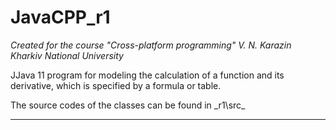 # JavaCPP_r1
_Created for the course "Cross-platform programming" V. N. Karazin Kharkiv National University_

JJava 11 program for modeling the calculation of a function and its derivative, which is specified by a formula or table.

The source codes of the classes can be found in _r1\src\_

___

